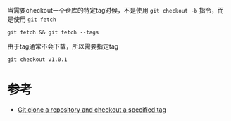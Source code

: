 当需要checkout一个仓库的特定tag时候，不是使用 `git checkout -b` 指令，而是使用 `git fetch`

```
git fetch && git fetch --tags
```

由于tag通常不会下载，所以需要指定tag

```
git checkout v1.0.1
```

# 参考

* [Git clone a repository and checkout a specified tag](https://coderwall.com/p/k2fisg/git-clone-a-repository-and-checkout-a-specified-tag)